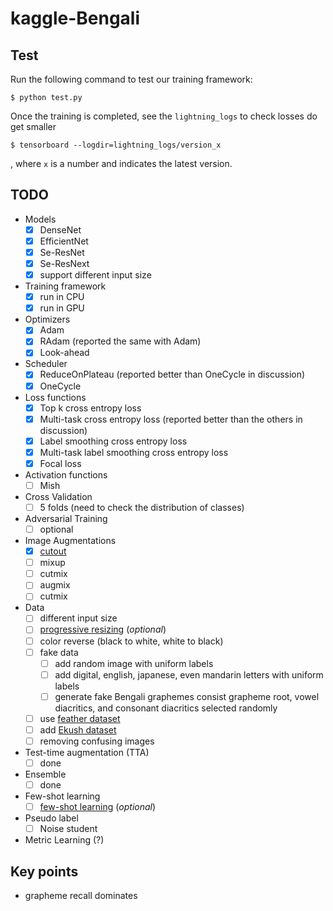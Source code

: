 # kaggle-Bengali

## Test

Run the following command to test our training framework:

```
$ python test.py
```

Once the training is completed, see the `lightning_logs` to check losses do get smaller

```
$ tensorboard --logdir=lightning_logs/version_x
```

, where `x` is a number and indicates the latest version.

## TODO

* Models
    - [x] DenseNet
    - [x] EfficientNet
    - [x] Se-ResNet
    - [x] Se-ResNext
    - [x] support different input size
* Training framework
    - [x] run in CPU
    - [x] run in GPU
* Optimizers
    - [x] Adam
    - [x] RAdam (reported the same with Adam)
    - [x] Look-ahead
* Scheduler
    - [x] ReduceOnPlateau (reported better than OneCycle in discussion)
    - [x] OneCycle
* Loss functions
    - [x] Top k cross entropy loss
    - [x] Multi-task cross entropy loss (reported better than the others in discussion)
    - [x] Label smoothing cross entropy loss
    - [x] Multi-task label smoothing cross entropy loss
    - [x] Focal loss
* Activation functions
    - [ ] Mish
* Cross Validation
    - [ ] 5 folds (need to check the distribution of classes)
* Adversarial Training
    - [ ] optional
* Image Augmentations
    - [x] [cutout](https://www.kaggle.com/corochann/bengali-albumentations-data-augmentation-tutorial)
    - [ ] mixup
    - [ ] cutmix
    - [ ] augmix
    - [ ] cutmix
* Data
    - [ ] different input size
    - [ ] [progressive resizing](https://towardsdatascience.com/boost-your-cnn-image-classifier-performance-with-progressive-resizing-in-keras-a7d96da06e20) (*optional*)
    - [ ] color reverse (black to white, white to black)
    - [ ] fake data
        - [ ] add random image with uniform labels
        - [ ] add digital, english, japanese, even mandarin letters with uniform labels
        - [ ] generate fake Bengali graphemes consist grapheme root, vowel diacritics, and consonant diacritics selected randomly
    - [ ] use [feather dataset](https://www.kaggle.com/corochann/bengaliaicv19feather)
    - [ ] add [Ekush dataset](https://www.kaggle.com/shahariar/ekush)
    - [ ] removing confusing images
* Test-time augmentation (TTA)
    - [ ] done
* Ensemble
    - [ ] done
* Few-shot learning
    - [ ] [few-shot learning](https://www.kaggle.com/c/landmark-recognition-challenge/discussion/57896) (*optional*)
* Pseudo label
    - [ ] Noise student
* Metric Learning (?)

## Key points
* grapheme recall dominates